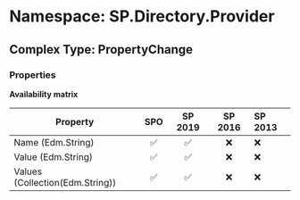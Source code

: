 # Namespace: SP.Directory.Provider

## Complex Type: PropertyChange

### Properties

**Availability matrix**

Property | SPO | SP 2019 | SP 2016 | SP 2013
----------|:---:|:-------:|:-------:|:-------
Name (Edm.String) | ✅ | ✅ | ❌ | ❌
Value (Edm.String) | ✅ | ✅ | ❌ | ❌
Values (Collection(Edm.String)) | ✅ | ✅ | ❌ | ❌
